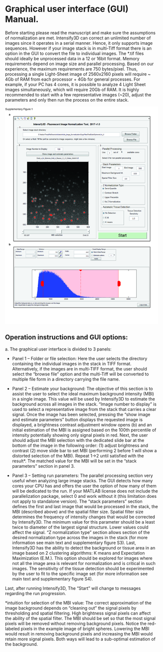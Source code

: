 
  
# Graphical user interface (GUI) Manual. 

Before starting please read the manuscript and make sure the assumptions of normalization are met. Intensify3D can correct an unlimited number of images since it operates in a serial manner. Hence, it only supports image sequences. However if your image stack is in multi-Tiff format there is an option in the GUI to convert the file to individual images. The *.tif files should ideally be unprocessed data in a 12 or 16bit format. Memory requirements depend on image size and parallel processing. Based on our experience, the maximum requirements are 750 bytes/pixel. Thus, processing a single Light-Sheet image of 2560x2160 pixels will require ~ 4Gb of RAM from each processor + 4Gb for general processes. For example, if your PC has 4 cores, it is possible to analyze 4 Light Sheet images simultaneously, which will require 20Gb of RAM. It is highly recommended to start with a few representative images (~20), adjust the parameters and only then run the process on the entire stack.

![Alt text](data/Figure_S1-01.jpg?raw=true "Optional Title")

## Operation instructions and GUI options:

a. The graphical user interface is divided to 3 panels:
* Panel 1 – Folder or file selection: Here the user selects the directory containing the individual images in the stack in TIFF format. Alternatively, if the images are in multi-TIFF format, the user should select the “browse file” option and the multi-Tiff will be converted to multiple file form in a directory carrying the file name.

* Panel 2 – Estimate your background: The objective of this section is to assist the user to select the ideal maximum background intensity (MBI) in a single image. This value will be used by Intensify3D to estimate the background across all images in the stack. “Image number to display” is used to select a representative image from the stack that carries a clear signal. Once the image has been selected, pressing the “show image and estimate parameters” button displays the requested image is displayed, a brightness contrast adjustment window opens (b) and an initial estimation of the MBI is assigned based on the 100th percentile of intensity potentially showing only signal pixels in red. Next, the user should adjust the MBI selection with the dedicated slide bar at the bottom of the image in the following order: (1) adjust brightness and contrast (2) move slide bar to set MBI (performing 2 before 1 will show a distorted selection of the MBI). Repeat 1->2 until satisfied with the result*. The matched value for the MBI will be set in the “stack parameters” section in panel 3.

* Panel 3 – Setting run parameters: The parallel processing section very useful when analyzing large image stacks. The GUI detects how many cores your CPU has and offers the user the option of how many of them will be dedicated to the run. If your MATLAB license does not include the parallelization package, select 0 and work without it (this limitation does not apply to standalone version). The “stack parameters” section defines the first and last image that would be processed in the stack, the MBI (described above) and the spatial filter size. Spatial filter size determines the frequency of intensity changes that would be corrected by Intensify3D. The minimum value for this parameter should be a least twice to diameter of the largest signal structure. Lower values could affect the signal. “Z normalization type” section allows section of the desired normalization type across the images in the stack (for more information see main text and supplementary figure S3).  Last, Intensify3D has the ability to detect the background or tissue area in an image based on 2 clustering algorithms: K means and Expectation Maximization (E.M.). This option should be explored for images where not all the image area is relevant for normalization and is critical in such images. The sensitivity of the tissue detection should be experimented by the user to fit to the specific image set (for more information see main text and supplementary figure S4).     

Last, after running Intensify3D, The “Start” will change to messages regarding the run progression.

*intuition for selection of the MBI value: The correct approximation of the image background depends on “cleaning out” the signal pixels by thresholding and spatial filtering. High brightness signal pixels can affect the ability of the spatial filter.  The MBI should be set so that the most signal pixels will be removed without removing background pixels. Notice the red-labeled pixels in the example image of bright spheres. Lowering the MBI would result in removing background pixels and increasing the MBI would retain more signal pixels. Both ways will lead to a sub-optimal estimation of the background. 
